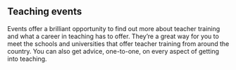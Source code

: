 ## Teaching events

Events offer a brilliant opportunity to find out more about teacher training and what a career in teaching has to offer. They’re a great way for you to meet the schools and universities that offer teacher training from around the country. You can also get advice, one-to-one, on every aspect of getting into teaching. 
